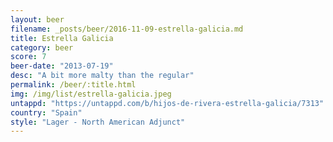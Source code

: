 ```yaml
---
layout: beer
filename: _posts/beer/2016-11-09-estrella-galicia.md
title: Estrella Galicia
category: beer
score: 7
beer-date: "2013-07-19"
desc: "A bit more malty than the regular"
permalink: /beer/:title.html
img: /img/list/estrella-galicia.jpeg
untappd: "https://untappd.com/b/hijos-de-rivera-estrella-galicia/7313"
country: "Spain"
style: "Lager - North American Adjunct"
---
```

